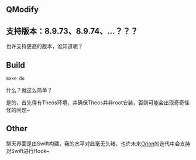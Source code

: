 ## QModify

## 支持版本：8.9.73、8.9.74、...？？？

也许支持更高的版本，谁知道呢？

## Build

```shell
make do
```

什么？就这么简单？

是的，首先得有Theos环境，并确保Theos并非root安装，否则可能会出现奇奇怪怪的问题~

## Other

聊天界面是由Swift构建，我的水平对此毫无头绪，也许未来[Orion](https://github.com/theos/orion)的迭代中会支持对Swift进行Hook~